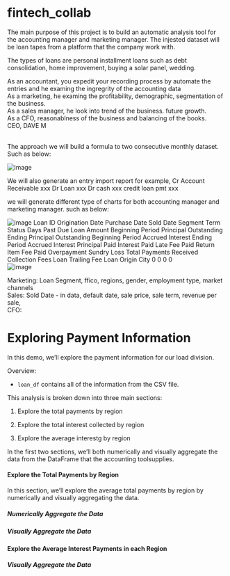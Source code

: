 # fintech_collab
The main purpose of this project is to build an automatic analysis tool for the accounting manager and marketing manager. The injested dataset will be loan tapes from a platform that the company work with. <br />

The types of loans are personal installment loans such as debt consolidation, home improvement, buying a solar panel, wedding.

As an accountant, you expedit your recording process by automate the entries and he examing the ingregrity of the accounting data <br />
As a marketing, he examing the profitability, demographic, segmentation of the business. <br />
As a sales manager, he look into trend of the business. future growth. <br />
As a CFO, reasonablness of the business and balancing of the books.<br />
CEO, DAVE M

<br />
The approach
we will build a formula to two consecutive monthly dataset. Such as below:

![image](https://user-images.githubusercontent.com/108306648/185512914-c8f29407-7a40-480c-92cb-4e994216a80e.png)

We will also generate an entry import report
for example,
Cr Account Receivable     xxx
       Dr Loan  xxx
Dr cash     xxx
       credit loan pmt    xxx
       
we will generate different type of charts for both accounting manager and marketing manager. such as below:
  

![image](https://user-images.githubusercontent.com/108306648/185512948-2e2cc814-e7b7-462b-9d05-ed4eeff15ee7.png)
Loan ID	Origination Date	Purchase Date	Sold Date	Segment	Term	Status	Days Past Due	 Loan Amount 	 Beginning Period Principal Outstanding 	 Ending Principal Outstanding 	 Beginning Period Accrued Interest 	 Ending Period Accrued Interest 	 Principal Paid 	   Interest Paid 	   Late Fee Paid 	 Return Item Fee Paid 	 Overpayment 	 Sundry Loss 	 Total Payments Received 	 Collection Fees 	 Loan Trailing Fee 	 Loan Origin City 
	0	0	0	0	
![image](https://user-images.githubusercontent.com/108306648/185517351-71645347-c84b-4f41-996a-977f5b195c00.png)

Marketing: Loan Segment, ffico, regions, gender, employment type, market channels <br />
Sales: Sold Date - in data, default date, sale price, sale term, revenue per sale, <br />
CFO: <br />
































































# Exploring Payment Information

In this demo, we’ll explore the payment information for our load division.

Overview:

* `loan_df` contains all of the information from the CSV file.

This analysis is broken down into three main sections:

1. Explore the total payments by region

2. Explore the total interest collected by region

3. Explore the average interestg by region

In the first two sections, we’ll both numerically and visually aggregate the data from the DataFrame that the accounting toolsupplies.

#### Explore the Total Payments by Region

In this section, we’ll explore the average total payments by region by numerically and visually aggregating the data. 

##### Numerically Aggregate the Data


##### Visually Aggregate the Data

#### Explore the Average Interest Payments in each Region

##### Visually Aggregate the Data
